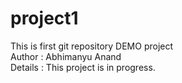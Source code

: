 # project1
This is first git repository DEMO project
<br>
Author : Abhimanyu Anand
<br>
Details : This project is in progress.
